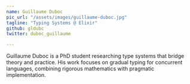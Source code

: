 ```yaml
---
name: Guillaume	Duboc
pic_url: "/assets/images/guillaume-duboc.jpg"
tagline: "Typing Systems @ Elixir"
github: gldubc
twitter: duboc_guillaume

---
```

Guillaume Duboc is a PhD student researching type systems that bridge theory and practice. His work focuses on gradual typing for concurrent languages, combining rigorous mathematics with pragmatic implementation.